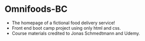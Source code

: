 # Omnifoods-BC
- The homepage of a fictional food delivery service! 
- Front end boot camp project using only html and css. 
- Course materials credited to Jonas Schmedtmann and Udemy.

